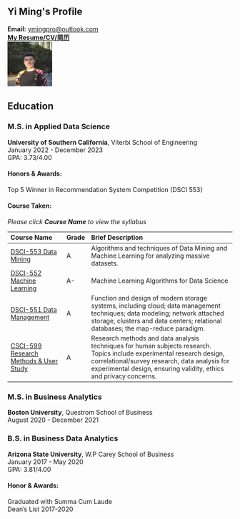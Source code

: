 

## Yi Ming's Profile 
**Email:** ymingpro@outlook.com  
[**My Resume/CV/简历**](./attachments/Resume.pdf)           
<img src="./attachments/headshot.JPG" alt="Headshot" width="100" height="100">  

## Education 
### M.S. in Applied Data Science                
**University of Southern California**, Viterbi School of Engineering  
January 2022 - December 2023  
GPA: 3.73/4.00  
#### Honors & Awards:   
  Top 5 Winner in Recommendation System Competition (DSCI 553)
#### Course Taken: 
_Please click **Course Name** to view the syllabus_

|Course Name      | Grade        | Brief Description |
|:-------------|:------------------|:------|
| [DSCI-553 Data Mining](./attachments/DSCI_553_syllabus.pdf) | A | Algorithms and techniques of Data Mining and Machine Learning for analyzing massive datasets.|
| [DSCI-552 Machine Learning](./attachments/DSCI_552_syllabus.pdf)  | A- | Machine Learning Algorithms for Data Science  |
| [DSCI-551 Data Management](./attachments/DSCI_551_syllabus.pdf) | A   | Function and design of modern storage systems, including cloud; data management techniques; data modeling; network attached storage, clusters and data centers; relational databases; the map-reduce paradigm.   |
| [CSCI-599 Research Methods & User Study](./attachments/CSCI_599_syllabus.pdf) | A | Research methods and data analysis techniques for human subjects research. Topics include experimental research design, correlational/survey research, data analysis for experimental design, ensuring validity, ethics and privacy concerns.  |


### M.S. in Business Analytics 

**Boston University**, Questrom School of Business   
August 2020 - December 2021  

### B.S. in Business Data Analytics 
**Arizona State University**, W.P Carey School of Business  
January 2017 - May 2020   
GPA: 3.81/4.00  
#### Honor & Awards:
Graduated with Summa Cum Laude  
Dean’s List 2017-2020






